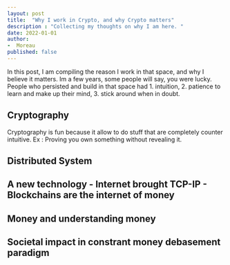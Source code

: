 ```yaml
---
layout: post
title:  "Why I work in Crypto, and why Crypto matters"
description : "Collecting my thoughts on why I am here. "
date: 2022-01-01
author: 
-  Moreau
published: false  
---
```

In this post, I am compiling the reason I work in that space, and why I believe it matters.
Im a few years, some people will say, you were lucky. People who persisted and build in that space had 1. intuition, 2. patience to learn and make up their mind, 3. stick around when in doubt.


## Cryptography 
Cryptography is fun because it allow to do stuff that are completely counter intuitive. Ex : Proving you own something without revealing it.


## Distributed System

## A new technology - Internet brought TCP-IP - Blockchains are the internet of money

## Money and understanding money

## Societal impact in constrant money debasement paradigm
